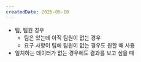 ```yaml
---
createdDate: 2025-05-10
---
```

- 팀, 팀원 경우
	- 팀은 있는데 아직 팀원이 없는 경우
	- 요구 사항이 팀에 팀원이 없는 경우도 원할 때 사용
- 일치하는 데이터가 없는 경우에도 결과를 보고 싶을 때